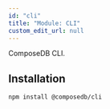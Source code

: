 ```yaml
---
id: "cli"
title: "Module: CLI"
custom_edit_url: null
---
```


ComposeDB CLI.

## Installation

```sh
npm install @composedb/cli
```
